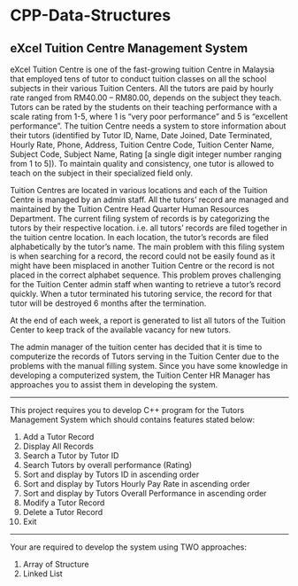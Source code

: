 # CPP-Data-Structures
eXcel Tuition Centre Management System
-----------
eXcel Tuition Centre is one of the fast-growing tuition Centre in Malaysia that employed tens of tutor to conduct tuition classes on all the school subjects in their various Tuition Centers. All the tutors are paid by hourly rate ranged from RM40.00 – RM80.00, depends on the subject they teach. Tutors can be rated by the students on their teaching performance with a scale rating from 1-5, where 1 is “very poor performance” and 5 is “excellent performance”. The tuition Centre needs a system to store information about their tutors (identified by Tutor ID, Name, Date Joined, Date Terminated, Hourly Rate, Phone, Address, Tuition Centre Code, Tuition Center Name, Subject Code, Subject Name, Rating [a single digit integer number ranging from 1 to 5]). To maintain quality and consistency, one tutor is allowed to teach on the subject in their specialized field only.

Tuition Centres are located in various locations and each of the Tuition Centre is managed by an admin staff. All the tutors’ record are managed and maintained by the Tuition Centre Head Quarter Human Resources Department. The current filing system of records is by categorizing the tutors by their respective location. i.e. all tutors’ records are filed together in the tuition centre location. In each location, the tutor’s records are filed alphabetically by the tutor’s name. The main problem with this filing system is when searching for a record, the record could not be easily found as it might have been misplaced in another Tuition Centre or the record is not placed in the correct alphabet sequence. This problem proves challenging for the Tuition Center admin staff when wanting to retrieve a tutor’s record quickly. When a tutor terminated his tutoring service, the record for that tutor will be destroyed 6 months after the termination.

At the end of each week, a report is generated to list all tutors of the Tuition Center to keep track of the available vacancy for new tutors.

The admin manager of the tuition center has decided that it is time to computerize the records of Tutors serving in the Tuition Center due to the problems with the manual filling system. Since you have some knowledge in developing a computerized system, the Tuition Center HR Manager has approaches you to assist them in developing the system.

-------------------
This project requires you to develop C++ program for the Tutors Management System which should contains features stated below:
1. Add a Tutor Record
2. Display All Records
3. Search a Tutor by Tutor ID
4. Search Tutors by overall performance (Rating)
5. Sort and display by Tutors ID in ascending order
6. Sort and display by Tutors Hourly Pay Rate in ascending order
7. Sort and display by Tutors Overall Performance in ascending order
8. Modify a Tutor Record
9. Delete a Tutor Record
10. Exit
----------------------
Your are required to develop the system using TWO approaches:
1. Array of Structure
2. Linked List
